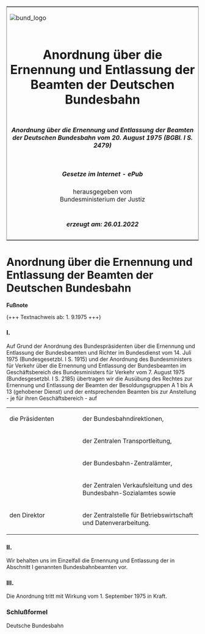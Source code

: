 <span id="DECKBLATT.html"></span>

<table border="0" frame="border" width="100%">

<tr valign="top">

<td align="left">

![bund\_logo](BfJ_2021_Web_de_de.gif)

</td>

<td align="right">

 

</td>

</tr>

<tr align="center" valign="middle">

<td colspan="2">

# Anordnung über die Ernennung und Entlassung der Beamten der Deutschen Bundesbahn

</td>

</tr>

<tr align="center" valign="middle">

<td colspan="2">

##### Anordnung über die Ernennung und Entlassung der Beamten der Deutschen Bundesbahn vom 20. August 1975 (BGBl. I S. 2479)

</td>

</tr>

<tr align="center" valign="middle">

<td colspan="2">

  
  

##### Gesetze im Internet - ePub  
  
herausgegeben vom  
Bundesministerium der Justiz

</td>

</tr>

<tr align="center" valign="bottom">

<td colspan="2">

  
  

##### erzeugt am: 26.01.2022

</td>

</tr>

</table>

<span id="BJNR124790975.html"></span>

# Anordnung über die Ernennung und Entlassung der Beamten der Deutschen Bundesbahn

<div>

  
**Fußnote**

<div class="jnhtml">

<div>

<div class="jurAbsatz">

(+++ Textnachweis ab: 1. 9.1975 +++)

</div>

</div>

</div>

</div>

<span id="BJNR124790975BJNE000100328.html"></span>

### I.  

<div>

<div class="jnhtml">

<div>

<div class="jurAbsatz">

Auf Grund der Anordnung des Bundespräsidenten über die Ernennung und
Entlassung der Bundesbeamten und Richter im Bundesdienst vom 14. Juli
1975 (Bundesgesetzbl. I S. 1915) und der Anordnung des Bundesministers
für Verkehr über die Ernennung und Entlassung der Bundesbeamten im
Geschäftsbereich des Bundesministers für Verkehr vom 7. August 1975
(Bundesgesetzbl. I S. 2185) übertragen wir die Ausübung des Rechtes zur
Ernennung und Entlassung der Beamten der Besoldungsgruppen A 1 bis A 13
(gehobener Dienst) und der entsprechenden Beamten bis zur Anstellung -
je für ihren Geschäftsbereich - auf  

<table style="border: none;">

<colgroup>

<col align="left" width="38%">

</col>

<col align="left" width="63%">

</col>

</colgroup>

<tbody valign="top">

<tr>

<td style align="left" valign="top" charoff="50">

die Präsidenten

</div>

</div>

</div>

</div>

</td>

<td style align="left" valign="top" charoff="50">

der Bundesbahndirektionen,

</td>

</tr>

<tr>

<td style rowspan="3" align="left" valign="top" charoff="50">

 

</td>

<td style align="left" valign="top" charoff="50">

der Zentralen Transportleitung,

</td>

</tr>

<tr>

<td style align="left" valign="top" charoff="50">

der Bundesbahn-Zentralämter,

</td>

</tr>

<tr>

<td style align="left" valign="top" charoff="50">

der Zentralen Verkaufsleitung und des Bundesbahn-Sozialamtes sowie

</td>

</tr>

<tr>

<td style align="left" valign="top" charoff="50">

den Direktor

</td>

<td style align="left" valign="top" charoff="50">

der Zentralstelle für Betriebswirtschaft und Datenverarbeitung.

</td>

</tr>

</tbody>

</table>

</div>

</div>

</div>

</div>

<span id="BJNR124790975BJNE000200328.html"></span>

### II.  

<div>

<div class="jnhtml">

<div>

<div class="jurAbsatz">

Wir behalten uns im Einzelfall die Ernennung und Entlassung der in
Abschnitt I genannten Bundesbahnbeamten vor.

</div>

</div>

</div>

</div>

<span id="BJNR124790975BJNE000300328.html"></span>

### III.  

<div>

<div class="jnhtml">

<div>

<div class="jurAbsatz">

Die Anordnung tritt mit Wirkung vom 1. September 1975 in Kraft.

</div>

</div>

</div>

</div>

<span id="BJNR124790975BJNE000400328.html"></span>

### Schlußformel  

<div>

<div class="jnhtml">

<div>

<div class="jurAbsatz">

<span class="SP">Deutsche Bundesbahn</span>

</div>

</div>

</div>

</div>
